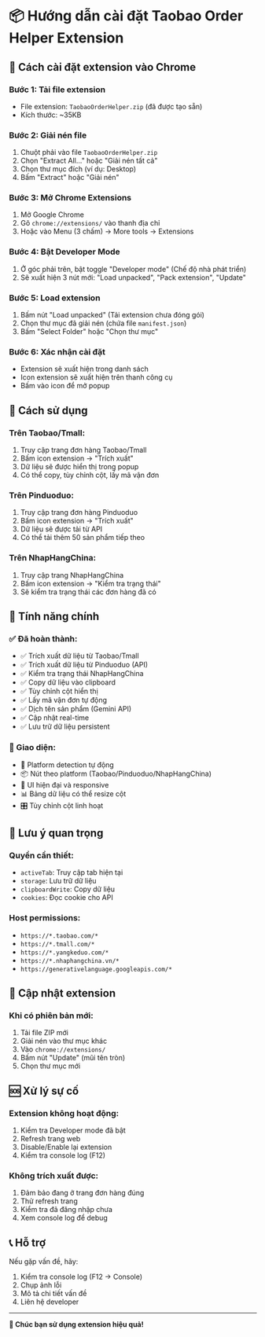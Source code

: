 # 📦 Hướng dẫn cài đặt Taobao Order Helper Extension

## 🚀 Cách cài đặt extension vào Chrome

### **Bước 1: Tải file extension**
- File extension: `TaobaoOrderHelper.zip` (đã được tạo sẵn)
- Kích thước: ~35KB

### **Bước 2: Giải nén file**
1. Chuột phải vào file `TaobaoOrderHelper.zip`
2. Chọn "Extract All..." hoặc "Giải nén tất cả"
3. Chọn thư mục đích (ví dụ: Desktop)
4. Bấm "Extract" hoặc "Giải nén"

### **Bước 3: Mở Chrome Extensions**
1. Mở Google Chrome
2. Gõ `chrome://extensions/` vào thanh địa chỉ
3. Hoặc vào Menu (3 chấm) → More tools → Extensions

### **Bước 4: Bật Developer Mode**
1. Ở góc phải trên, bật toggle "Developer mode" (Chế độ nhà phát triển)
2. Sẽ xuất hiện 3 nút mới: "Load unpacked", "Pack extension", "Update"

### **Bước 5: Load extension**
1. Bấm nút "Load unpacked" (Tải extension chưa đóng gói)
2. Chọn thư mục đã giải nén (chứa file `manifest.json`)
3. Bấm "Select Folder" hoặc "Chọn thư mục"

### **Bước 6: Xác nhận cài đặt**
- Extension sẽ xuất hiện trong danh sách
- Icon extension sẽ xuất hiện trên thanh công cụ
- Bấm vào icon để mở popup

## 🎯 Cách sử dụng

### **Trên Taobao/Tmall:**
1. Truy cập trang đơn hàng Taobao/Tmall
2. Bấm icon extension → "Trích xuất"
3. Dữ liệu sẽ được hiển thị trong popup
4. Có thể copy, tùy chỉnh cột, lấy mã vận đơn

### **Trên Pinduoduo:**
1. Truy cập trang đơn hàng Pinduoduo
2. Bấm icon extension → "Trích xuất"
3. Dữ liệu sẽ được tải từ API
4. Có thể tải thêm 50 sản phẩm tiếp theo

### **Trên NhapHangChina:**
1. Truy cập trang NhapHangChina
2. Bấm icon extension → "Kiểm tra trạng thái"
3. Sẽ kiểm tra trạng thái các đơn hàng đã có

## 🔧 Tính năng chính

### **✅ Đã hoàn thành:**
- ✅ Trích xuất dữ liệu từ Taobao/Tmall
- ✅ Trích xuất dữ liệu từ Pinduoduo (API)
- ✅ Kiểm tra trạng thái NhapHangChina
- ✅ Copy dữ liệu vào clipboard
- ✅ Tùy chỉnh cột hiển thị
- ✅ Lấy mã vận đơn tự động
- ✅ Dịch tên sản phẩm (Gemini API)
- ✅ Cập nhật real-time
- ✅ Lưu trữ dữ liệu persistent

### **🎨 Giao diện:**
- 🎯 Platform detection tự động
- 📦 Nút theo platform (Taobao/Pinduoduo/NhapHangChina)
- 🎨 UI hiện đại và responsive
- 📊 Bảng dữ liệu có thể resize cột
- 🎛️ Tùy chỉnh cột linh hoạt

## 🚨 Lưu ý quan trọng

### **Quyền cần thiết:**
- `activeTab`: Truy cập tab hiện tại
- `storage`: Lưu trữ dữ liệu
- `clipboardWrite`: Copy dữ liệu
- `cookies`: Đọc cookie cho API

### **Host permissions:**
- `https://*.taobao.com/*`
- `https://*.tmall.com/*`
- `https://*.yangkeduo.com/*`
- `https://*.nhaphangchina.vn/*`
- `https://generativelanguage.googleapis.com/*`

## 🔄 Cập nhật extension

### **Khi có phiên bản mới:**
1. Tải file ZIP mới
2. Giải nén vào thư mục khác
3. Vào `chrome://extensions/`
4. Bấm nút "Update" (mũi tên tròn)
5. Chọn thư mục mới

## 🆘 Xử lý sự cố

### **Extension không hoạt động:**
1. Kiểm tra Developer mode đã bật
2. Refresh trang web
3. Disable/Enable lại extension
4. Kiểm tra console log (F12)

### **Không trích xuất được:**
1. Đảm bảo đang ở trang đơn hàng đúng
2. Thử refresh trang
3. Kiểm tra đã đăng nhập chưa
4. Xem console log để debug

## 📞 Hỗ trợ

Nếu gặp vấn đề, hãy:
1. Kiểm tra console log (F12 → Console)
2. Chụp ảnh lỗi
3. Mô tả chi tiết vấn đề
4. Liên hệ developer

---

**🎉 Chúc bạn sử dụng extension hiệu quả!** 